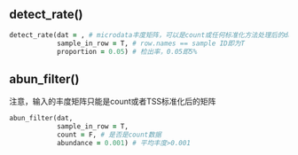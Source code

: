 
## detect_rate()

```ruby
detect_rate(dat = , # microdata丰度矩阵，可以是count或任何标准化方法处理后的data
            sample_in_row = T, # row.names == sample ID即为T
            proportion = 0.05) # 检出率，0.05即5%
```

## abun_filter()

注意，输入的丰度矩阵只能是count或者TSS标准化后的矩阵

```ruby
abun_filter(dat,
            sample_in_row = T,
            count = F, # 是否是count数据
            abundance = 0.001) # 平均丰度>0.001
```





